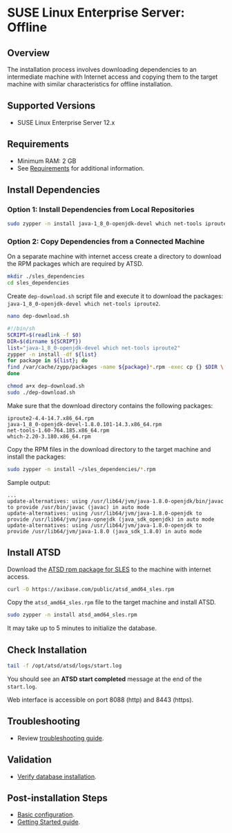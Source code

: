 # SUSE Linux Enterprise Server: Offline

## Overview

The installation process involves downloading dependencies to an intermediate machine with Internet access
and copying them to the target machine with similar characteristics for offline installation.

## Supported Versions

- SUSE Linux Enterprise Server 12.x

## Requirements

- Minimum RAM: 2 GB
- See [Requirements](../administration/requirements.md) for additional information.

## Install Dependencies

### Option 1: Install Dependencies from Local Repositories

```bash
sudo zypper -n install java-1_8_0-openjdk-devel which net-tools iproute2
```

### Option 2: Copy Dependencies from a Connected Machine

On a separate machine with internet access create a directory to download the RPM packages which are required by ATSD.

```bash
mkdir ./sles_dependencies
cd sles_dependencies
```

Create `dep-download.sh` script file and execute it to download the packages: `java-1_8_0-openjdk-devel which net-tools iproute2`.

```bash
nano dep-download.sh
```

```bash
#!/bin/sh
SCRIPT=$(readlink -f $0)
DIR=$(dirname ${SCRIPT})
list="java-1_8_0-openjdk-devel which net-tools iproute2"
zypper -n install -df ${list}
for package in ${list}; do
find /var/cache/zypp/packages -name ${package}*.rpm -exec cp {} $DIR \;
done
```

```bash
chmod a+x dep-download.sh
sudo ./dep-download.sh
```

Make sure that the download directory contains the following packages:

```
iproute2-4.4-14.7.x86_64.rpm
java-1_8_0-openjdk-devel-1.8.0.101-14.3.x86_64.rpm
net-tools-1.60-764.185.x86_64.rpm
which-2.20-3.180.x86_64.rpm
```

Copy the RPM files in the download directory to the target machine and install the packages:

```bash
sudo zypper -n install ~/sles_dependencies/*.rpm
```

Sample output:

```
...
update-alternatives: using /usr/lib64/jvm/java-1.8.0-openjdk/bin/javac to provide /usr/bin/javac (javac) in auto mode
update-alternatives: using /usr/lib64/jvm/java-1.8.0-openjdk to provide /usr/lib64/jvm/java-opnejdk (java_sdk_openjdk) in auto mode
update-alternatives: using /usr/lib64/jvm/java-1.8.0-openjdk to provide /usr/lib64/jvm/java-1.8.0 (java_sdk_1.8.0) in auto mode
```

## Install ATSD

Download the [ATSD rpm package for SLES](https://axibase.com/public/atsd_rpm_sles_latest.htm) to the machine with internet access.

```sh
curl -O https://axibase.com/public/atsd_amd64_sles.rpm
```

Copy the `atsd_amd64_sles.rpm` file to the target machine and install ATSD.

```sh
sudo zypper -n install atsd_amd64_sles.rpm
```

It may take up to 5 minutes to initialize the database.

## Check Installation

```sh
tail -f /opt/atsd/atsd/logs/start.log
```

You should see an **ATSD start completed** message at the end of the `start.log`.

Web interface is accessible on port 8088 (http) and 8443 (https).

## Troubleshooting

* Review [troubleshooting guide](troubleshooting.md).

## Validation

* [Verify database installation](verifying-installation.md).

## Post-installation Steps

* [Basic configuration](post-installation.md).
* [Getting Started guide](../tutorials/getting-started.md).
